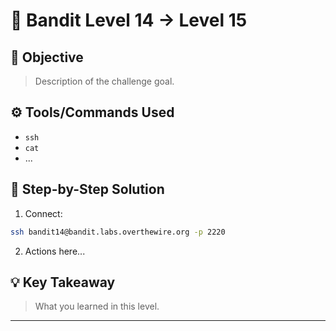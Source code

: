 # 🔐 Bandit Level 14 → Level 15

## 🎯 Objective
> Description of the challenge goal.

## ⚙️ Tools/Commands Used
- `ssh`
- `cat`
- ...

## 🧠 Step-by-Step Solution

1. Connect:
```bash
ssh bandit14@bandit.labs.overthewire.org -p 2220
```

2. Actions here...

## 💡 Key Takeaway
> What you learned in this level.

---
